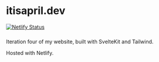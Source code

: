 # itisapril.dev
[![Netlify Status](https://api.netlify.com/api/v1/badges/1ac3fc0d-b3ff-4730-be52-6ebf74fd8598/deploy-status)](https://app.netlify.com/sites/admirable-wisp-eb7b8f/deploys)
###
Iteration four of my website, built with SvelteKit and Tailwind.

Hosted with Netlify.

